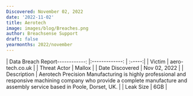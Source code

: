 ```yaml
---
Discovered: November 02, 2022
date: '2022-11-02'
title: Aerotech
image: images/blog/Breaches.png
author: Breachsense Support
draft: false
yearmonths: 2022/november
---
```


| Data Breach Report------------:     |:-------------:    | :-----:|
| Victim      | aero-tech.co.uk      | 
| Threat Actor      | Mallox      | 
| Date Discovered      | Nov 02, 2022      | 
| Description      | Aerotech Precision Manufacturing is highly professional and responsive machining company who provide a complete manufacture and assembly service based in Poole, Dorset, UK.      | 
| Leak Size      | 6GB      | 


